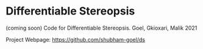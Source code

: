# Differentiable Stereopsis
(coming soon)
Code for Differentiable Stereopsis. Goel, Gkioxari, Malik 2021

Project Webpage: https://github.com/shubham-goel/ds
